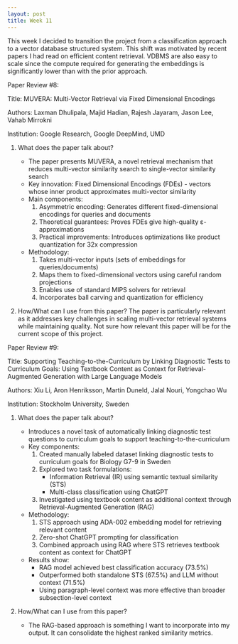 ```yaml
---
layout: post
title: Week 11
---
```


This week I decided to transition the project from a classification approach to a vector database structured system. This shift was motivated by recent papers I had read on efficient content retrieval. VDBMS are also easy to scale since the compute required for generating the embeddings is significantly lower than with the prior approach.


Paper Review #8:

Title: MUVERA: Multi-Vector Retrieval via Fixed Dimensional Encodings

Authors: Laxman Dhulipala, Majid Hadian, Rajesh Jayaram, Jason Lee, Vahab Mirrokni

Institution: Google Research, Google DeepMind, UMD

1. What does the paper talk about?
    - The paper presents MUVERA, a novel retrieval mechanism that reduces multi-vector similarity search to single-vector similarity search
    - Key innovation: Fixed Dimensional Encodings (FDEs) - vectors whose inner product approximates multi-vector similarity
    - Main components:
        1. Asymmetric encoding: Generates different fixed-dimensional encodings for queries and documents
        2. Theoretical guarantees: Proves FDEs give high-quality ε-approximations
        3. Practical improvements: Introduces optimizations like product quantization for 32x compression
    - Methodology:
        1. Takes multi-vector inputs (sets of embeddings for queries/documents)
        2. Maps them to fixed-dimensional vectors using careful random projections
        3. Enables use of standard MIPS solvers for retrieval
        4. Incorporates ball carving and quantization for efficiency 


2. How/What can I use from this paper?
    The paper is particularly relevant as it addresses key challenges in scaling multi-vector retrieval systems while maintaining quality. Not sure how relevant this paper will be for the current scope of this project.


Paper Review #9:

Title: Supporting Teaching-to-the-Curriculum by Linking Diagnostic Tests to Curriculum Goals: Using Textbook Content as Context for Retrieval-Augmented Generation with Large Language Models

Authors: Xiu Li, Aron Henriksson, Martin Duneld, Jalal Nouri, Yongchao Wu

Institution: Stockholm University, Sweden

1. What does the paper talk about?
   - Introduces a novel task of automatically linking diagnostic test questions to curriculum goals to support teaching-to-the-curriculum
   - Key components:
       1. Created manually labeled dataset linking diagnostic tests to curriculum goals for Biology G7-9 in Sweden
       2. Explored two task formulations:
           * Information Retrieval (IR) using semantic textual similarity (STS)
           * Multi-class classification using ChatGPT
       3. Investigated using textbook content as additional context through Retrieval-Augmented Generation (RAG)
   - Methodology:
       1. STS approach using ADA-002 embedding model for retrieving relevant content
       2. Zero-shot ChatGPT prompting for classification
       3. Combined approach using RAG where STS retrieves textbook content as context for ChatGPT
   - Results show:
       - RAG model achieved best classification accuracy (73.5%)
       - Outperformed both standalone STS (67.5%) and LLM without context (71.5%)
       - Using paragraph-level context was more effective than broader subsection-level context

2. How/What can I use from this paper?
   - The RAG-based approach is something I want to incorporate into my output. It can consolidate the highest ranked similarity metrics.

